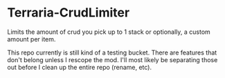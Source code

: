 # Terraria-CrudLimiter
Limits the amount of crud you pick up to 1 stack or optionally, a custom amount per item.


This repo currently is still kind of a testing bucket. There are features that don't belong unless I rescope the mod.
I'll most likely be separating those out before I clean up the entire repo (rename, etc).

